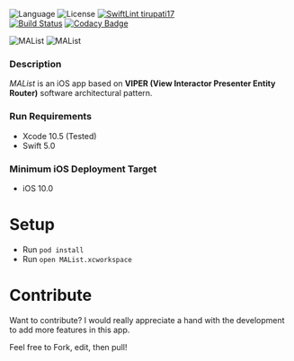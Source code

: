 ![Language](https://img.shields.io/badge/Swift-5.0-green)
![License](https://img.shields.io/github/license/JakeLin/SwiftWeather.svg?style=flat)
[![SwiftLint tirupati17](https://img.shields.io/badge/SwiftLint-tirupati17-brightgreen)](https://github.com/tirupati17/swiftlint-tirupati)  
[![Build Status](https://app.bitrise.io/app/5f66331c3fb3b599/status.svg?token=YjBRFLcOEdbCmpBVn5Co8w)](https://app.bitrise.io/app/5f66331c3fb3b599)
[![Codacy Badge](https://app.codacy.com/project/badge/Grade/3d5687797fd74751bb95ca10bc96fefc)](https://www.codacy.com/manual/Celerstudio/malist-viper-snapkit-realm?utm_source=github.com&amp;utm_medium=referral&amp;utm_content=tirupati17/malist-viper-snapkit-realm&amp;utm_campaign=Badge_Grade)

![MAList](https://raw.githubusercontent.com/tirupati17/malist-viper-snapkit-realm/develop/MAList/Resources/screenshot1.PNG)
![MAList](https://raw.githubusercontent.com/tirupati17/malist-viper-snapkit-realm/develop/MAList/Resources/screenshot2.PNG)

### Description
*MAList* is an iOS app based on __VIPER (View Interactor Presenter Entity Router)__ software architectural pattern.

### Run Requirements
* Xcode 10.5 (Tested)
* Swift 5.0

### Minimum iOS Deployment Target
* iOS 10.0

# Setup
* Run ```pod install```
* Run ```open MAList.xcworkspace```

# Contribute
Want to contribute? I would really appreciate a hand with the development to add more features in this app.

Feel free to Fork, edit, then pull!
	
